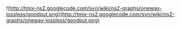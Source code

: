 ![http://tmix-ns2.googlecode.com/svn/wiki/ns2-graphs/oneway-lossless/goodput.png](http://tmix-ns2.googlecode.com/svn/wiki/ns2-graphs/oneway-lossless/goodput.png)